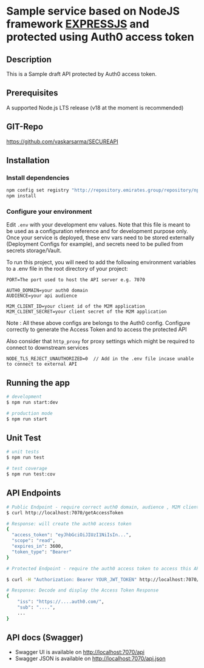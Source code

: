 # Sample service based on NodeJS framework [EXPRESSJS](https://expressjs.com/) and protected using Auth0 access token 

## Description

This is a Sample draft API protected by Auth0 access token.

## Prerequisites

A supported Node.js LTS release (v18 at the moment is recommended)

## GIT-Repo
https://github.com/vaskarsarma/SECUREAPI

## Installation

### Install dependencies

```bash
npm config set registry "http://repository.emirates.group/repository/npm-all/"
npm install
```

### Configure your environment

Edit ```.env``` with your development env values. Note that this file is meant to be used as a configuration reference and for development purpose only. Once your service is deployed, these env vars need to be stored externally (Deployment Configs for example), and secrets need to be pulled from secrets storage/Vault.

To run this project, you will need to add the following environment variables to a .env file in the root directory of your project:

    PORT=The port used to host the API server e.g. 7070

    AUTH0_DOMAIN=your auth0 domain
    AUDIENCE=your api audience 

    M2M_CLIENT_ID=your client id of the M2M application
    M2M_CLIENT_SECRET=your client secret of the M2M application

Note : All these above configs are belongs to the Auth0 config. Configure correctly to generate the Access Token and to access the protected API

Also consider that ```http_proxy``` for proxy settings which might be required to connect to downstream services

    NODE_TLS_REJECT_UNAUTHORIZED=0  // Add in the .env file incase unable to connect to external API

## Running the app

```bash
# development
$ npm run start:dev

# production mode
$ npm run start
```

## Unit Test

```bash
# unit tests
$ npm run test

# test coverage
$ npm run test:cov
```

## API Endpoints
```bash
# Public Endpoint - require correct auth0 domain, audience , M2M client id and M2M client secret
$ curl http://localhost:7070/getAccessToken

# Response: will create the auth0 access token
{
  "access_token": "eyJhbGciOiJIUzI1NiIsIn...",
  "scope": "read",
  "expires_in": 3600,
  "token_type": "Bearer"
}

# Protected Endpoint - require the auth0 access token to access this API

$ curl -H "Authorization: Bearer YOUR_JWT_TOKEN" http://localhost:7070/v1

# Response: Decode and display the Access Token Response
{
    "iss": "https://....auth0.com/",
    "sub": "....",
    ...
}
```


## API docs (Swagger)

- Swagger UI is available on [http://localhost:7070/api](http://localhost:7070/api)
- Swagger JSON is available on [http://localhost:7070/api.json](http://localhost:7070/api.json)

